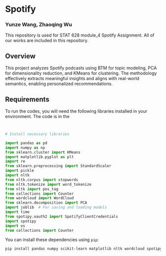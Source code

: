 # Spotify

### Yunze Wang, Zhaoqing Wu

This repository is used for STAT 628 module_4 Spotify Assignment. All of our works are included in this repository.


## Overview
This project analyzes Spotify podcasts using BTM for topic modeling, PCA for dimensionality reduction, and KMeans for clustering. The methodology effectively extracts meaningful insights and aligns with real-world semantics, enabling personalized recommendations. 

## Requirements
To run the codes, you will need the following libraries installed in your environment. The code is in the 

```python


# Install necessary libraries

import pandas as pd
import numpy as np
from sklearn.cluster import KMeans
import matplotlib.pyplot as plt
import re
from sklearn.preprocessing import StandardScaler
import pickle
import nltk
from nltk.corpus import stopwords
from nltk.tokenize import word_tokenize
from nltk import pos_tag
from collections import Counter
from wordcloud import WordCloud
from sklearn.decomposition import PCA
import joblib  # For saving and loading models
import time
from spotipy.oauth2 import SpotifyClientCredentials
import spotipy
import os
from collections import Counter
```



You can install these dependencies using `pip`:

```bash
pip install pandas numpy scikit-learn matplotlib nltk wordcloud spotipy joblib

```
